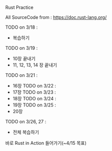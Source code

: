 Rust Practice

All SourceCode from : https://doc.rust-lang.org/

TODO on 3/18 : 
- 복습하기

TODO on 3/19 : 
- 10장 끝내기
- 11, 12, 13, 14 장 끝내기

TODO on 3/21 : 
- 16장
TODO on 3/22 : 
- 17장
TODO on 3/23 : 
- 18장
TODO on 3/24 : 
- 19장
TODO on 3/25 : 
- 20장

TODO on 3/26, 27 : 
- 전체 복습하기 

바로 Rust in Action 들어가기(~4/15 목표)
